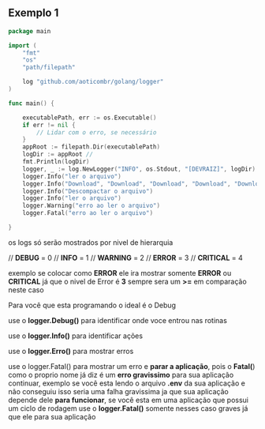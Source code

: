 ## Exemplo 1

```go
package main

import (
	"fmt"
	"os"
	"path/filepath"

	log "github.com/aoticombr/golang/logger"
)

func main() {

	executablePath, err := os.Executable()
	if err != nil {
		// Lidar com o erro, se necessário
	}
	appRoot := filepath.Dir(executablePath)
	logDir := appRoot //
	fmt.Println(logDir)
	logger, _ := log.NewLogger("INFO", os.Stdout, "[DEVRAIZ]", logDir)
	logger.Info("ler o arquivo")
	logger.Info("Download", "Download", "Download", "Download", "Download", "Download", "Download")
	logger.Info("Descompactar o arquivo")
	logger.Info("ler o arquivo")
	logger.Warning("erro ao ler o arquivo")
	logger.Fatal("erro ao ler o arquivo")

}
```
os logs só serão mostrados por nivel de hierarquia

// **DEBUG** = 0
// **INFO** = 1
// **WARNING** = 2
// **ERROR** = 3
// **CRITICAL** = 4

exemplo se colocar como **ERROR** ele ira mostrar somente **ERROR** ou **CRITICAL** já que o nivel de Error é **3** sempre sera um **>=** em comparação neste caso

Para você que esta programando o ideal é o Debug

use o **logger.Debug()** para identificar onde voce entrou nas rotinas

use o **logger.Info()** para identificar ações

use o **logger.Erro()** para mostrar erros

use o logger.Fatal() para mostrar um erro e **parar a aplicação**, pois o **Fatal(**) como o proprio nome já diz é um **erro gravissimo** para sua aplicação continuar, exemplo se você esta lendo o arquivo **.env** da sua aplicação e não conseguiu isso seria uma falha gravissima ja que sua aplicação depende dele **para funcionar**, se você esta em uma aplicação que possui um ciclo de rodagem use o **logger.Fatal()** somente nesses caso graves já que ele para sua aplicação


